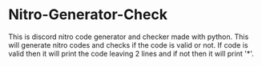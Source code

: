 # Nitro-Generator-Check
This is discord nitro code generator and checker made with python. This will generate nitro codes and checks if the code is valid or not. If code is valid then it will print the code leaving 2 lines and if not then it will print '*'.
